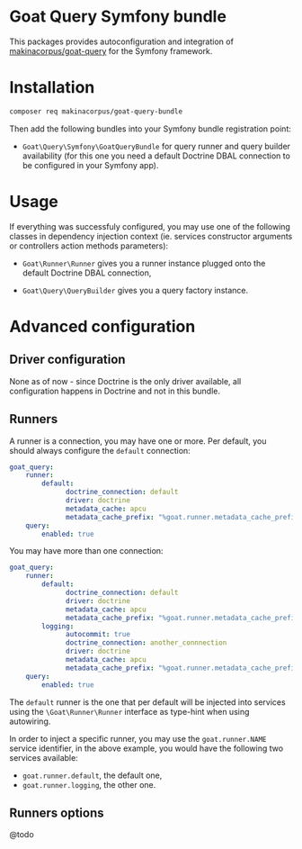 # Goat Query Symfony bundle

This packages provides autoconfiguration and integration of
[makinacorpus/goat-query](https://github.com/pounard/goat-query)
for the Symfony framework.

# Installation

```sh
composer req makinacorpus/goat-query-bundle
```

Then add the following bundles into your Symfony bundle registration point:

 - `Goat\Query\Symfony\GoatQueryBundle` for query runner and query builder
   availability (for this one you need a default Doctrine DBAL connection
   to be configured in your Symfony app).

# Usage

If everything was successfuly configured, you may use one of the following
classes in dependency injection context (ie. services constructor arguments
or controllers action methods parameters):

 - `Goat\Runner\Runner` gives you a runner instance plugged onto the default
   Doctrine DBAL connection,

 - `Goat\Query\QueryBuilder` gives you a query factory instance.

# Advanced configuration

## Driver configuration

None as of now - since Doctrine is the only driver available, all configuration
happens in Doctrine and not in this bundle.

## Runners

A runner is a connection, you may have one or more. Per default, you should
always configure the `default` connection:

```yaml
goat_query:
    runner:
        default:
              doctrine_connection: default
              driver: doctrine
              metadata_cache: apcu
              metadata_cache_prefix: "%goat.runner.metadata_cache_prefix%"
    query:
        enabled: true
```

You may have more than one connection:

```yaml
goat_query:
    runner:
        default:
              doctrine_connection: default
              driver: doctrine
              metadata_cache: apcu
              metadata_cache_prefix: "%goat.runner.metadata_cache_prefix%"
        logging:
              autocommit: true
              doctrine_connection: another_connnection
              driver: doctrine
              metadata_cache: apcu
              metadata_cache_prefix: "%goat.runner.metadata_cache_prefix%"
    query:
        enabled: true
```

The `default` runner is the one that per default will be injected into services
using the `\Goat\Runner\Runner` interface as type-hint when using autowiring.

In order to inject a specific runner, you may use the `goat.runner.NAME` service
identifier, in the above example, you would have the following two services
available:

 - `goat.runner.default`, the default one,
 - `goat.runner.logging`, the other one.

## Runners options

@todo
